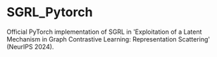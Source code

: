 # SGRL_Pytorch
Official PyTorch implementation of SGRL in 'Exploitation of a Latent Mechanism in Graph Contrastive Learning: Representation Scattering' (NeurIPS 2024).
